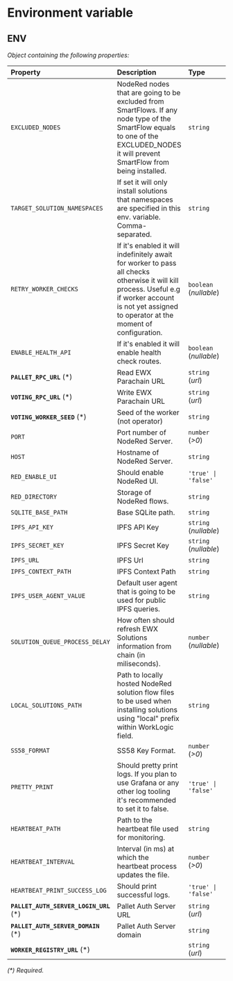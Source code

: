 # Environment variable

## ENV

_Object containing the following properties:_

| Property                                | Description                                                                                                                                                                                           | Type                   | Default                     |
| :-------------------------------------- | :---------------------------------------------------------------------------------------------------------------------------------------------------------------------------------------------------- | :--------------------- | :-------------------------- |
| `EXCLUDED_NODES`                        | NodeRed nodes that are going to be excluded from SmartFlows. If any node type of the SmartFlow equals to one of the EXCLUDED_NODES it will prevent SmartFlow from being installed.                    | `string`               | `'file,file in,watch,exec'` |
| `TARGET_SOLUTION_NAMESPACES`            | If set it will only install solutions that namespaces are specified in this env. variable. Comma-separated.                                                                                           | `string`               |                             |
| `RETRY_WORKER_CHECKS`                   | If it's enabled it will indefinitely await for worker to pass all checks otherwise it will kill process. Useful e.g if worker account is not yet assigned to operator at the moment of configuration. | `boolean` (_nullable_) | `true`                      |
| `ENABLE_HEALTH_API`                     | If it's enabled it will enable health check routes.                                                                                                                                                   | `boolean` (_nullable_) | `true`                      |
| **`PALLET_RPC_URL`** (\*)               | Read EWX Parachain URL                                                                                                                                                                                | `string` (_url_)       |                             |
| **`VOTING_RPC_URL`** (\*)               | Write EWX Parachain URL                                                                                                                                                                               | `string` (_url_)       |                             |
| **`VOTING_WORKER_SEED`** (\*)           | Seed of the worker (not operator)                                                                                                                                                                     | `string`               |                             |
| `PORT`                                  | Port number of NodeRed Server.                                                                                                                                                                        | `number` (_>0_)        | `8000`                      |
| `HOST`                                  | Hostname of NodeRed Server.                                                                                                                                                                           | `string`               | `'localhost'`               |
| `RED_ENABLE_UI`                         | Should enable NodeRed UI.                                                                                                                                                                             | `'true' \| 'false'`    | `'false'`                   |
| `RED_DIRECTORY`                         | Storage of NodeRed flows.                                                                                                                                                                             | `string`               | `'./node-red-data'`         |
| `SQLITE_BASE_PATH`                      | Base SQLite path.                                                                                                                                                                                     | `string`               | `'./sqlite'`                |
| `IPFS_API_KEY`                          | IPFS API Key                                                                                                                                                                                          | `string` (_nullable_)  | `null`                      |
| `IPFS_SECRET_KEY`                       | IPFS Secret Key                                                                                                                                                                                       | `string` (_nullable_)  | `null`                      |
| `IPFS_URL`                              | IPFS Url                                                                                                                                                                                              | `string`               | `'https://ipfs.io'`         |
| `IPFS_CONTEXT_PATH`                     | IPFS Context Path                                                                                                                                                                                     | `string`               | `'/ipfs/'`                  |
| `IPFS_USER_AGENT_VALUE`                 | Default user agent that is going to be used for public IPFS queries.                                                                                                                                  | `string`               | `'ewx-worker-node-server'`  |
| `SOLUTION_QUEUE_PROCESS_DELAY`          | How often should refresh EWX Solutions information from chain (in miliseconds).                                                                                                                       | `number` (_nullable_)  | `20000`                     |
| `LOCAL_SOLUTIONS_PATH`                  | Path to locally hosted NodeRed solution flow files to be used when installing solutions using "local" prefix within WorkLogic field.                                                                  | `string`               |                             |
| `SS58_FORMAT`                           | SS58 Key Format.                                                                                                                                                                                      | `number` (_>0_)        | `42`                        |
| `PRETTY_PRINT`                          | Should pretty print logs. If you plan to use Grafana or any other log tooling it's recommended to set it to false.                                                                                    | `'true' \| 'false'`    | `'false'`                   |
| `HEARTBEAT_PATH`                        | Path to the heartbeat file used for monitoring.                                                                                                                                                       | `string`               | `'heartbeat'`               |
| `HEARTBEAT_INTERVAL`                    | Interval (in ms) at which the heartbeat process updates the file.                                                                                                                                     | `number` (_>0_)        | `5000`                      |
| `HEARTBEAT_PRINT_SUCCESS_LOG`           | Should print successful logs.                                                                                                                                                                         | `'true' \| 'false'`    | `'true'`                    |
| **`PALLET_AUTH_SERVER_LOGIN_URL`** (\*) | Pallet Auth Server URL                                                                                                                                                                                | `string` (_url_)       |                             |
| **`PALLET_AUTH_SERVER_DOMAIN`** (\*)    | Pallet Auth Server domain                                                                                                                                                                             | `string`               |                             |
| **`WORKER_REGISTRY_URL`** (\*)          |                                                                                                                                                                                                       | `string` (_url_)       |                             |

_(\*) Required._

